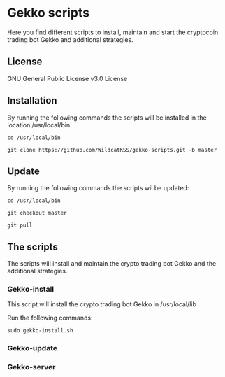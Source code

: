 # Gekko scripts
Here you find different scripts to install, maintain and start the cryptocoin trading bot Gekko and additional strategies.

## License
GNU General Public License v3.0 License

## Installation
By running the following commands the scripts will be installed in the location /usr/local/bin.

`cd /usr/local/bin`

`git clone https://github.com/WildcatKSS/gekko-scripts.git -b master`

## Update
By running the following commands the scripts wil be updated:

`cd /usr/local/bin`

`git checkout master`

`git pull`

## The scripts
The scripts will install and maintain the crypto trading bot Gekko and the additional strategies.

### Gekko-install
This script will install the crypto trading bot Gekko in /usr/local/lib

Run the following commands:

`sudo gekko-install.sh`

### Gekko-update

### Gekko-server
